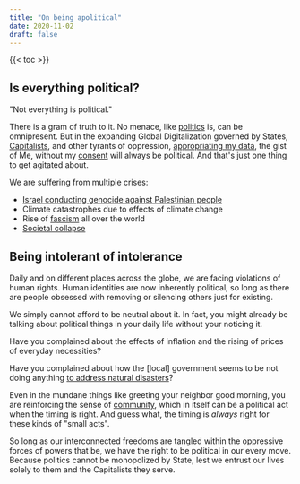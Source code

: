```yaml
---
title: "On being apolitical"
date: 2020-11-02
draft: false
---
```


{{< toc >}}

## Is everything political?

"Not everything is political."

There is a gram of truth to it. No menace, like [politics](/politics)
is, can be omnipresent. But in the expanding Global Digitalization
governed by States, [Capitalists](/capitalism), and other tyrants of
oppression, [appropriating my data](/privacy), the gist of Me, without
my [consent](/consent) will always be political. And that's just one
thing to get agitated about.

We are suffering from multiple crises:
- [Israel conducting genocide against Palestinian people](/palestine)
- Climate catastrophes due to effects of climate change
- Rise of [fascism](/fascism) all over the world
- [Societal collapse](/collapse)

## Being intolerant of intolerance

Daily and on different places across the globe, we are facing violations
of human rights. Human identities are now inherently political, so long
as there are people obsessed with removing or silencing others
just for existing.

We simply cannot afford to be neutral about it. In fact, you might
already be talking about political things in your daily life without
your noticing it.

Have you complained about the effects of inflation and the rising of
prices of everyday necessities?

Have you complained about how the [local] government seems to be not
doing anything [to address natural disasters](/drrm)?

Even in the mundane things like greeting your neighbor good morning, you
are reinforcing the sense of [community](/community),
which in itself can be a political act when the timing is right. And guess
what, the timing is *always* right for these kinds of "small acts".

So long as our interconnected freedoms are tangled within the oppressive
forces of powers that be, we have the right to be political in our every
move. Because politics cannot be monopolized by State, lest we entrust
our lives solely to them and the Capitalists they serve.
